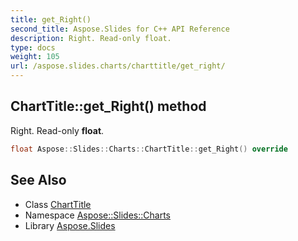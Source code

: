 ```yaml
---
title: get_Right()
second_title: Aspose.Slides for C++ API Reference
description: Right. Read-only float.
type: docs
weight: 105
url: /aspose.slides.charts/charttitle/get_right/
---
```

## ChartTitle::get_Right() method


Right. Read-only **float**.

```cpp
float Aspose::Slides::Charts::ChartTitle::get_Right() override
```

## See Also

* Class [ChartTitle](../)
* Namespace [Aspose::Slides::Charts](../../)
* Library [Aspose.Slides](../../../)